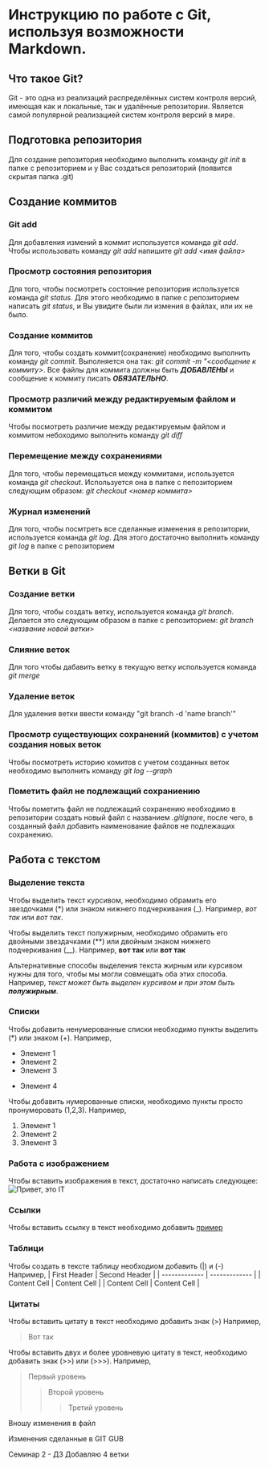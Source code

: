 # Инструкцию по работе с Git, используя возможности Markdown.

## Что такое Git?
Git - это одна из реализаций распределённых систем контроля версий, имеющая как и локальные, так и удалённые репозитории. Является самой популярной реализацией систем контроля версий в мире.

## Подготовка репозитория
Для создание репозитория необходимо выполнить команду *git init*  в папке с репозиторием и у Вас создаться репозиторий (появится скрытая папка .git)

## Создание коммитов

### Git add
Для добавления измений в коммит используется команда *git add*. Чтобы использовать команду *git add* напишите *git add <имя файла>*

### Просмотр состояния репозитория
Для того, чтобы посмотреть состояние репозитория используется команда *git status*. Для этого необходимо в папке с репозиторием написать *git status*, и Вы увидите были ли измения в файлах, или их не было.

### Создание коммитов
Для того, чтобы создать коммит(сохранение) необходимо выполнить команду *git commit*. Выполняется она так: *git commit -m "<сообщение к коммиту>*. Все файлы для коммита должны быть ***ДОБАВЛЕНЫ*** и сообщение к коммиту писать ***ОБЯЗАТЕЛЬНО***.

### Просмотр различий между редактируемым файлом и коммитом
Чтобы посмотреть различие между редактируемым файлом и коммитом небоходимо выполнить команду *git diff*

### Перемещение между сохранениями
Для того, чтобы перемещаться между коммитами, используется команда *git checkout*. Используется она в папке с пепозиторием следующим образом: *git checkout <номер коммита>*

### Журнал изменений
Для того, чтобы посмтреть все сделанные изменения в репозитории, используется команда *git log*. Для этого достаточно выполнить команду *git log* в папке с репозиторием

## Ветки в Git

### Создание ветки

Для того, чтобы создать ветку, используется команда *git branch*. Делается это следующим образом в папке с репозиторием: *git branch <название новой ветки>*

### Слияние веток

Для того чтобы дабавить ветку в текущую ветку используется команда *git merge <name branch>*

### Удаление веток
Для удаления ветки ввести команду "git branch -d 'name branch'"

### Просмотр существующих сохранений (коммитов) с учетом создания новых веток
Чтобы посмотреть историю комитов с учетом созданных веток необходимо выполнить команду *git log --graph*

### Пометить файл не подлежащий сохраниению
Чтобы пометить файл не подлежащий сохранению необходимо в репозитории создать новый файл с названием *.gitignore*, после чего, в созданный файл добавить наименование файлов не подлежащих сохранению.

## Работа с текстом

### Выделение текста

Чтобы выделить текст курсивом, необходимо обрамить его звездочками (*) или знаком нижнего подчеркивания (_). Например, *вот так* или _вот так_.

Чтобы выделить текст полужирным, необходимо обрамить его двойными звездачками (**) или двойным знаком нижнего подчеркивания (__). Например, **вот так** или __вот так__

Альтернативные способы выделения текста жирным или курсивом нужны для того, чтобы мы могли совмещать оба этих способа. Например, 
_текст может быть выделен курсивом и при этом быть **полужирным**_.

### Списки

Чтобы добавить ненумерованные списки необходимо пункты выделить (*) или знаком (+). Например,
* Элемент 1
* Элемент 2
* Элемент 3
+ Элемент 4

Чтобы добавить нумерованные списки, необходимо пункты просто пронумеровать (1,2,3).
Например,
1. Элемент 1
2. Элемент 2
3. Элемент 3

### Работа с изображением

Чтобы вставить изображения в текст, достаточно написать следующее:
![Привет, это IT](IT.jpg)

### Ссылки 

Чтобы вставить ссылку в текст необходимо добавить  [пример](http://example.com/ "Необязательная подсказка")

### Таблици

Чтобы создать в тексте таблицу необходиом добавить (|) и (-)
Например,
| First Header  | Second Header |
| ------------- | ------------- |
| Content Cell  | Content Cell  |
| Content Cell  | Content Cell  |

### Цитаты

Чтобы вставить цитату в текст необходимо добавить знак (>) Например, 
> Вот так

Чтобы вставить двух и более уровневую цитату в текст, необходимо добавить знак (>>) или (>>>).
Например,
> Первый уровень
>> Второй уровень
>>> Третий уровень 

Вношу изменения в файл

Изменения сделанные в GIT GUB

Семинар 2 - ДЗ 
Добавляю 4 ветки

